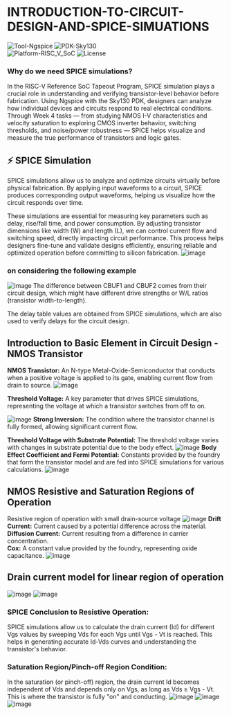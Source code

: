 # INTRODUCTION-TO-CIRCUIT-DESIGN-AND-SPICE-SIMUATIONS
![Tool-Ngspice](https://img.shields.io/badge/Tool-Ngspice-blue)
![PDK-Sky130](https://img.shields.io/badge/PDK-Sky130-orange)  
![Platform-RISC_V_SoC](https://img.shields.io/badge/Platform-RISC--V_SoC-green)
![License](https://img.shields.io/badge/License-GPLv3-red)
### Why do we need SPICE simulations?
In the RISC-V Reference SoC Tapeout Program, SPICE simulation plays a crucial role in understanding and verifying transistor-level behavior before fabrication. Using Ngspice with the Sky130 PDK, designers can analyze how individual devices and circuits respond to real electrical conditions. Through Week 4 tasks — from studying NMOS I-V characteristics and velocity saturation to exploring CMOS inverter behavior, switching thresholds, and noise/power robustness — SPICE helps visualize and measure the true performance of transistors and logic gates.
## ⚡ SPICE Simulation

SPICE simulations allow us to analyze and optimize circuits virtually before physical fabrication. By applying input waveforms to a circuit, SPICE produces corresponding output waveforms, helping us visualize how the circuit responds over time.

These simulations are essential for measuring key parameters such as delay, rise/fall time, and power consumption. By adjusting transistor dimensions like width (W) and length (L), we can control current flow and switching speed, directly impacting circuit performance. This process helps designers fine-tune and validate designs efficiently, ensuring reliable and optimized operation before committing to silicon fabrication.
![image](https://github.com/manohargumma/INTRODUCTION-TO-CIRCUIT-DESIGN-AND-SPICE-SIMUATIONS/blob/7ff37809307194b728e8cbc5779436400d03279b/pics/Screenshot%20from%202025-10-15%2017-11-29.png)
### on considering the following example
![image](https://github.com/manohargumma/INTRODUCTION-TO-CIRCUIT-DESIGN-AND-SPICE-SIMUATIONS/blob/ce41d03989a1e697d47850bb6eaf5944500a70cc/pics/Screenshot%20from%202025-10-15%2017-12-30.png)
The difference between CBUF1 and CBUF2 comes from their circuit design, which might have different drive strengths or W/L ratios (transistor width-to-length).

The delay table values are obtained from SPICE simulations, which are also used to verify delays for the circuit design.
## Introduction to Basic Element in Circuit Design - NMOS Transistor
**NMOS Transistor:** An N-type Metal-Oxide-Semiconductor that conducts when a positive voltage is applied to its gate, enabling current flow from drain to source.
![image](https://github.com/manohargumma/INTRODUCTION-TO-CIRCUIT-DESIGN-AND-SPICE-SIMUATIONS/blob/12a6a2e72fd4a49e4dc2c94dbb4c4011f015b003/pics/Screenshot%20from%202025-10-16%2014-48-41.png)

**Threshold Voltage:** A key parameter that drives SPICE simulations, representing the voltage at which a transistor switches from off to on.

![image](https://github.com/manohargumma/INTRODUCTION-TO-CIRCUIT-DESIGN-AND-SPICE-SIMUATIONS/blob/12a6a2e72fd4a49e4dc2c94dbb4c4011f015b003/pics/Screenshot%20from%202025-10-16%2014-49-31.png)
**Strong Inversion:** The condition where the transistor channel is fully formed, allowing significant current flow.

**Threshold Voltage with Substrate Potential:** The threshold voltage varies with changes in substrate potential due to the body effect.
![image](https://github.com/manohargumma/INTRODUCTION-TO-CIRCUIT-DESIGN-AND-SPICE-SIMUATIONS/blob/12a6a2e72fd4a49e4dc2c94dbb4c4011f015b003/pics/Screenshot%20from%202025-10-16%2014-49-48.png)
**Body Effect Coefficient and Fermi Potential:** Constants provided by the foundry that form the transistor model and are fed into SPICE simulations for various calculations.
![image](https://github.com/manohargumma/INTRODUCTION-TO-CIRCUIT-DESIGN-AND-SPICE-SIMUATIONS/blob/fdf814f8fbf32443b619fdbd06ead3203ec73b3f/pics/Screenshot%20from%202025-10-16%2015-05-20.png)
## NMOS Resistive and Saturation Regions of Operation
Resistive region of operation with small drain-source voltage
![image](https://github.com/manohargumma/INTRODUCTION-TO-CIRCUIT-DESIGN-AND-SPICE-SIMUATIONS/blob/fdf814f8fbf32443b619fdbd06ead3203ec73b3f/pics/Screenshot%20from%202025-10-16%2015-06-05.png)
**Drift Current:** Current caused by a potential difference across the material.<br>
**Diffusion Current:** Current resulting from a difference in carrier concentration.<br>
**Cox:** A constant value provided by the foundry, representing oxide capacitance.
![image](https://github.com/manohargumma/INTRODUCTION-TO-CIRCUIT-DESIGN-AND-SPICE-SIMUATIONS/blob/fdf814f8fbf32443b619fdbd06ead3203ec73b3f/pics/Screenshot%20from%202025-10-16%2015-06-58.png)
## Drain current model for linear region of operation
![image](https://github.com/manohargumma/INTRODUCTION-TO-CIRCUIT-DESIGN-AND-SPICE-SIMUATIONS/blob/fdf814f8fbf32443b619fdbd06ead3203ec73b3f/pics/Screenshot%20from%202025-10-16%2015-07-56.png)
![image](https://github.com/manohargumma/INTRODUCTION-TO-CIRCUIT-DESIGN-AND-SPICE-SIMUATIONS/blob/fdf814f8fbf32443b619fdbd06ead3203ec73b3f/pics/Screenshot%20from%202025-10-16%2015-10-18.png)
### SPICE Conclusion to Resistive Operation:
SPICE simulations allow us to calculate the drain current (Id) for different Vgs values by sweeping Vds for each Vgs until Vgs - Vt is reached. This helps in generating accurate Id-Vds curves and understanding the transistor's behavior.

### Saturation Region/Pinch-off Region Condition:
In the saturation (or pinch-off) region, the drain current Id becomes independent of Vds and depends only on Vgs, as long as Vds ≥ Vgs - Vt. This is where the transistor is fully "on" and conducting.
![image](https://github.com/manohargumma/INTRODUCTION-TO-CIRCUIT-DESIGN-AND-SPICE-SIMUATIONS/blob/77528146a0683120084893ccda1b50edaa12d5cf/pics/Screenshot%20from%202025-10-16%2015-13-16.png)
![image](https://github.com/manohargumma/INTRODUCTION-TO-CIRCUIT-DESIGN-AND-SPICE-SIMUATIONS/blob/77528146a0683120084893ccda1b50edaa12d5cf/pics/Screenshot%20from%202025-10-16%2015-13-24.png)
![image](https://github.com/manohargumma/INTRODUCTION-TO-CIRCUIT-DESIGN-AND-SPICE-SIMUATIONS/blob/77528146a0683120084893ccda1b50edaa12d5cf/pics/Screenshot%20from%202025-10-16%2015-13-35.png)
